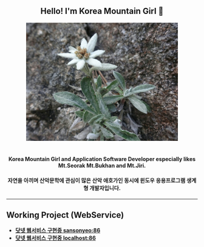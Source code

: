 <h2 align="center">Hello! I'm Korea Mountain Girl 👧</h2>
 
<div align=center>
  <img width=400 height=310 src="somdari.jpg"></br>
  <img scr="https://img.shields.io/badge/-Keybase-33A0FF?style=flat-square&logo=keybase&logoColor=white&link=https://keybase.io/mtngirl">
</div>

<div align=center>
 
  <h4 align="center">Korea Mountain Girl and Application Software Developer especially likes Mt.Seorak Mt.Bukhan and Mt.Jiri.</h4>
  <h4 align="center">자연을 아끼며 산악문학에 관심이 많은 산악 애호가인 동시에 윈도우 응용프로그램 생계형 개발자입니다.</h4>
  
</div>

  -------
  
## Working Project (WebService)

- [**닷넷 웹서비스 구현중 sansonyeo:86**](http://112.151.93.8:86/WebService1.asmx?op=SelectCertificates)
- [**닷넷 웹서비스 구현중 localhost:86**](http://192.168.219.105:86/WebService1.asmx?op=SelectCertificates)


<!--
  [![Keybase Badge](https://img.shields.io/badge/-Keybase-33A0FF?style=flat-square&logo=keybase&logoColor=white&link=https://keybase.io/mtngirl)](https://keybase.io/mtngirl)
  [![Gmail Badge](https://img.shields.io/badge/-Gmail-D14836?style=flat-square&logo=Gmail&logoColor=white&link=mailto:whitedovey@gmail.com)](mailto:whitedovey@gmail.com)
  [![Twitter Badge](https://img.shields.io/badge/-Twitter-1DA1F2?style=flat-square&logo=twitter&logoColor=white&link=https://twitter.com/whiteDove95)](https://twitter.com/whiteDove95)
  [![Facebook Badge](https://img.shields.io/badge/-Facebook-4267B2?style=flat-square&logo=Facebook&logoColor=white&link=https://www.facebook.com/whiteDoveY)](https://www.facebook.com/whiteDoveY)
  [![Instagram Badge](https://img.shields.io/badge/-Instagram-C13584?style=flat-square&logo=Instagram&logoColor=white&link=https://instagram.com/mtngirl_yun)](https://www.instagram.com/mtngirl_yun)
  
https://emojipedia.org/snow-capped-mountain/
  -------
[![portfolio](https://github-readme-stats.vercel.app/api/pin/?username=sangirl&repo=master)](https://github.com/sangirl/master)
### Hi there 👋 :ski:
**sangirl/sangirl** is a ✨ _special_ ✨ repository because its `README.md` (this file) appears on your GitHub profile.
-->
